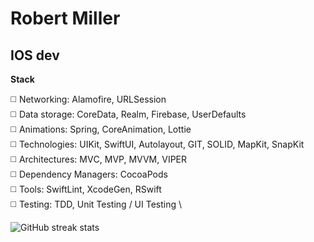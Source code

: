 # Robert Miller 
## IOS dev


**Stack** 

◻️ Networking: Alamofire, URLSession \
◻️ Data storage: CoreData, Realm, Firebase, UserDefaults \
◻️ Animations: Spring, CoreAnimation, Lottie \
◻️ Technologies: UIKit, SwiftUI, Autolayout, GIT, SOLID, MapKit, SnapKit \
◻️ Architectures: MVС, MVP, MVVM, VIPER \
◻️ Dependency Managers: CocoaPods \
◻️ Tools: SwiftLint, XcodeGen, RSwift \
◻️ Testing: TDD, Unit Testing / UI Testing \



![GitHub streak stats](https://github-readme-streak-stats.herokuapp.com/?user=Frankxz)  
